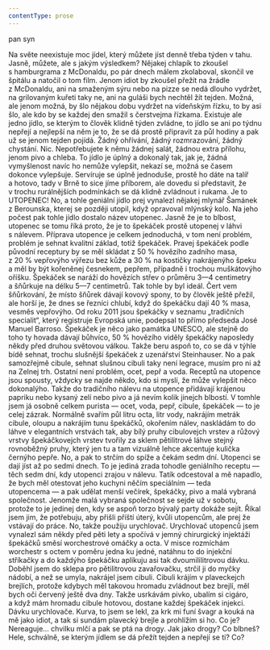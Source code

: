 ```yaml
---
contentType: prose
---
```


<section>

pan syn

Na světe neexistuje moc jídel, který můžete jíst denně třeba týden v tahu. Jasně, můžete, ale s jakým výsledkem? Nějakej chlapík to zkoušel s hamburgrama z McDonaldu, po pár dnech málem zkolaboval, skončil ve špitálu a natočil o tom film. Jenom idiot by zkoušel přežít na žrádle z McDonaldu, ani na smaženým sýru nebo na pizze se nedá dlouho vydržet, na grilovaným kuřeti taky ne, ani na guláši bych nechtěl žít tejden. Možná, ale jenom možná, by šlo nějakou dobu vydržet na vídeňským řízku, to by asi šlo, ale kdo by se každej den smažil s čerstvejma řízkama. Existuje ale jedno jídlo, se kterým to člověk klidně týden zvládne, to jídlo se ani po týdnu nepřejí a nejlepší na něm je to, že se dá prostě připravit za půl hodiny a pak už se jenom tejden pojídá. Žádný ohřívání, žádný rozmrazování, žádný chystání. Nic. Nepotřebujete k němu žádnej salát, žádnou extra přílohu, jenom pivo a chleba. To jídlo je úplný a dokonalý tak, jak je, žádná vymyšlenost navíc ho nemůže vylepšit, nekazí se, možná se časem dokonce vylepšuje. Servíruje se úplně jednoduše, prostě ho dáte na talíř a hotovo, tady v Brně to sice jíme příborem, ale dovedu si představit, že v trochu rurálnějších podmínkách se dá klidně zvládnout i rukama. Je to UTOPENEC! No, a tohle geniální jídlo prej vynalezl nějakej mlynář Šamánek z Berounska, kterej se později utopil, když opravoval mlýnský kolo. Na jeho počest pak tohle jídlo dostalo název utopenec. Jasně že je to blbost, utopenec se tomu říká proto, že je to špekáček prostě utopenej v láhvi s nálevem. Příprava utopence je celkem jednoduchá, v tom není problém, problém je sehnat kvalitní základ, totiž špekáček. Pravej špekáček podle původní receptury by se měl skládat z 50 % hovězího zadního masa, z 20 % vepřovýho výřezu bez kůže a 30 % na kostičky nakrájenýho špeku a měl by být kořeněnej česnekem, pepřem, případně i trochou muškátovýho oříšku. Špekáček se naráží do hovězích střev o průměru 3—4 centimetry a šňůrkuje na délku 5—7 centimetrů. Tak tohle by byl ideál. Čert vem šňůrkování, že místo šňůrek dávají kovový spony, to by člověk ještě přežil, ale horší je, že dnes se řezníci chlubí, když do špekáčku dají 40 % masa, vesměs vepřovýho. Od roku 2011 jsou špekáčky v seznamu „tradičních specialit“, který registruje Evropská unie, podepsal to přímo předseda José Manuel Barroso. Špekáček je něco jako památka UNESCO, ale stejně do toho ty hovada dávají bůhvíco, 50 % hovězího viděly špekáčky naposledy někdy před druhou světovou válkou. Takže beru aspoň to, co se dá v týhle bídě sehnat, trochu slušnější špekáček z uzenářství Steinhauser. No a pak samozřejmě cibule, sehnat slušnou cibuli taky není legrace, musím pro ni až na Zelnej trh. Ostatní není problém, ocet, pepř a voda. Receptů na utopence jsou spousty, vždycky se najde někdo, kdo si myslí, že může vylepšit něco dokonalýho. Takže do tradičního nálevu na utopence přidávají krájenou papriku nebo kysaný zelí nebo pivo a já nevím kolik jinejch blbostí. V tomhle jsem já osobně celkem purista — ocet, voda, pepř, cibule, špekáček — to je celej zázrak. Normálně svařím půl litru octa, litr vody, nakrájím metrák cibule, oloupu a nakrájím tunu špekáčků, okořením nálev, naskládám to do láhve v elegantních vrstvách tak, aby bílý pruhy cibulovejch vrstev a růžový vrstvy špekáčkovejch vrstev tvořily za sklem pětilitrové láhve stejný rovnoběžný pruhy, který jen tu a tam vizuálně lehce akcentuje kulička černýho pepře. No, a pak to strčím do spíže a čekám sedm dní. Utopenci se dají jíst až po sedmi dnech. To je jediná zrada tohodle geniálního receptu — těch sedm dní, kdy utopenci zrajou v nálevu. Tatík odcestoval a mě napadlo, že bych měl otestovat jeho kuchyni něčím speciálním — teda utopencema — a pak udělat menší večírek, špekáčky, pivo a malá vybraná společnost. Jenomže malá vybraná společnost se sejde už v sobotu, protože to je jedinej den, kdy se aspoň torzo bývalý party dokáže sejít. Říkal jsem jim, že potřebuju, aby přišli příští úterý, kvůli utopencům, ale prej že vstávají do práce. No, takže použiju urychlovač. Urychlovač utopenců jsem vynalezl sám někdy před pěti lety a spočívá v jemný chirurgický injektáži špekáčků směsí worchestrové omáčky a octa. V misce rozmíchám worchestr s octem v poměru jedna ku jedné, natáhnu to do injekční stříkačky a do každýho špekáčku aplikuju asi tak dvoumililitrovou dávku. Doběhl jsem do sklepa pro pětilitrovou zavařovačku, strčil ji do myčky nádobí, a než se umyla, nakrájel jsem cibuli. Cibuli krájím v plaveckejch brejlích, protože kdybych měl takovou hromadu zvládnout bez brejlí, měl bych oči červený ještě dva dny. Takže usrkávám pivko, ubalím si cigáro, a když mám hromadu cibule hotovou, dostane každej špekáček injekci. Dávku urychlovače. Kurva, to jsem se lekl, za krk mi funí švagr a kouká na mě jako idiot, a tak si sundám plavecký brejle a prohlížím si ho. Co je? Nereaguje… chvilku mlčí a pak se ptá na drogy. Jak jako drogy? Co blbneš? Hele, schválně, se kterým jídlem se dá přežít tejden a nepřejí se ti? Co?

</section>
